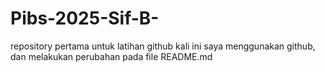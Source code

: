 # Pibs-2025-Sif-B-
repository pertama untuk latihan github
kali ini saya menggunakan github, dan melakukan perubahan pada file README.md
